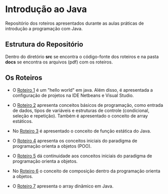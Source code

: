 # Introdução ao Java

Repositório dos roteiros apresentados durante as aulas práticas de introdução a programação com Java.

## Estrutura do Repositório

Dentro do diretório **src** se encontra o código-fonte dos roteiros e na pasta **docs** se encontra os arquivos (pdf) com os roteiros.

## Os Roteiros

- O [Roteiro 1](docs/Roteiro1.pdf) é um "hello world" em java. Além disso, é apresentada a configuração de projetos na IDE Netbeans e Visual Studio.

- O [Roteiro 2](docs/Roteiro2.pdf) apresenta conceitos básicos de programação, como entrada de dados, tipos de variáveis e estruturas de controle (condicional, seleção e repetição). Também é apresentado o conceito de array estáticos.

- No [Roteiro 3](docs/Roteiro3.pdf) é apresentado o conceito de função estática do Java.

- O [Roteiro 4](docs/Roteiro4.pdf) apresenta os conceitos iniciais do paradigma de programação orienta a objetos (POO).

- O [Roteiro 5](docs/Roteiro5.pdf) dá continuidade aos conceitos iniciais do paradigma de programação orienta a objetos.

- No [Roteiro 6](docs/Roteiro6.pdf) o conceito de composição dentro da programação orienta a objetos.

- O [Roteiro 7](docs/Roteiro6.pdf) apresenta o array dinâmico em Java.
